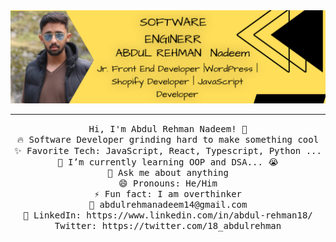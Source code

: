 <img src ="https://github.com/abdul-rehman18/abdul-rehman18/blob/a8af5cfadd385ac014f0dffa8882a6bee974b6fa/ABDUL%20REHMAN%20AD.png" />
<hr></hr>
<p align="center">
  <samp>
    Hi, I'm Abdul Rehman Nadeem! 👋<br>🔥 Software Developer grinding hard to make something cool  <br>✨ Favorite Tech: JavaScript, React, Typescript, Python ...  <br>📓 I’m currently learning OOP and DSA... 😭<br>💬 Ask me about anything<br>😄 Pronouns: He/Him<br>⚡ Fun fact: I am overthinker<br>📧 abdulrehmanadeem14@gmail.com<br>💼 LinkedIn: https://www.linkedin.com/in/abdul-rehman18/<br> Twitter: https://twitter.com/18_abdulrehman
   </samp>
</p>
